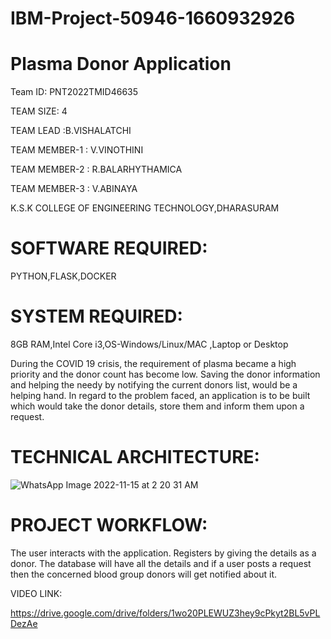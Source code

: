 # IBM-Project-50946-1660932926
# Plasma Donor Application

Team ID: PNT2022TMID46635

TEAM SIZE: 4

TEAM LEAD :B.VISHALATCHI

TEAM MEMBER-1 : V.VINOTHINI

TEAM MEMBER-2 : R.BALARHYTHAMICA

TEAM MEMBER-3 : V.ABINAYA 


K.S.K COLLEGE OF ENGINEERING TECHNOLOGY,DHARASURAM
# SOFTWARE REQUIRED:
PYTHON,FLASK,DOCKER
# SYSTEM REQUIRED:

8GB RAM,Intel Core i3,OS-Windows/Linux/MAC ,Laptop or Desktop

During the COVID 19 crisis, the requirement of plasma became a high priority and the donor count has become low. Saving the donor information and helping the needy by notifying the current donors list, would be a helping hand. In regard to the problem faced, an application is to be built which would take the donor details, store them and inform them upon a request.

# TECHNICAL ARCHITECTURE:

![WhatsApp Image 2022-11-15 at 2 20 31 AM](https://user-images.githubusercontent.com/117815764/201897219-a2832b68-44ee-4bec-b98b-bb7dbd9e829d.jpeg)

# PROJECT WORKFLOW:

The user interacts with the application. Registers by giving the details as a donor. The database will have all the details and if a user posts a request then the concerned blood group donors will get notified about it.

VIDEO LINK:

https://drive.google.com/drive/folders/1wo20PLEWUZ3hey9cPkyt2BL5vPLDezAe
